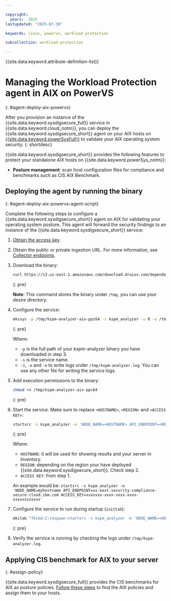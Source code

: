 ```yaml
---

copyright:
  years:  2025
lastupdated: "2025-07-30"

keywords: linux, powervs, workload protection

subcollection: workload-protection

---
```


{{site.data.keyword.attribute-definition-list}}

# Managing the Workload Protection agent in AIX on PowerVS
{: #agent-deploy-aix-powervs}

After you provision an instance of the {{site.data.keyword.sysdigsecure_full}} service in {{site.data.keyword.cloud_notm}}, you can deploy the {{site.data.keyword.sysdigsecure_short}} agent on your AIX hosts on [{{site.data.keyword.powerSysFull}}](/docs/power-iaas?topic=power-iaas-getting-started) to validate your AIX operating system security.
{: shortdesc}

{{site.data.keyword.sysdigsecure_short}} provides the following features to protect your standalone AIX hosts on {{site.data.keyword.powerSys_notm}}:

- **Posture management**: scan host configuration files for compliance and benchmarks such as CIS AIX Benchmark.

## Deploying the agent by running the binary
{: #agent-deploy-aix-powervs-agent-script}

Complete the following steps to configure a {{site.data.keyword.sysdigsecure_short}} agent on AIX for validating your operating system posture. This agent will forward the security findings to an instance of the {{site.data.keyword.sysdigsecure_short}} service:

1. [Obtain the access key](/docs/workload-protection?topic=workload-protection-access_key&interface=ui).

2. Obtain the public or private ingestion URL. For more information, see [Collector endpoints](/docs/workload-protection?topic=workload-protection-endpoints#endpoints_ingestion).

3. Download the binary:

   ```sh
   curl https://s3.us-east-1.amazonaws.com/download.draios.com/dependencies/kspm-analyzer/1.44.17/kspm-analyzer-aix-ppc64 -o /tmp/kspm-analyzer-aix-ppc64
   ```
   {: pre}
  
   **Note**: This command stores the binary under `/tmp`, you can use your desire directory.

4. Configure the service:

   ```sh
   mkssys -p /tmp/kspm-analyzer-aix-ppc64 -s kspm_analyzer -u 0 -e /tmp/kspm-analyzer.log -i /tmp/kspm-analyzer.log -o /tmp/kspm-analyzer.log
   ```
   {: pre}

   Where:
   * `-p` is the full path of your kspm-analyzer binary you have downloaded in step 3.
   * `-s` is the service name.
   * `-i`, `-o` and `-e` to write logs under `/tmp/kspm-analyzer.log`. You can use any other file for writing the service logs.

5. Add execution permissions to the binary:

   ```sh
   chmod +x /tmp/kspm-analyzer-aix-ppc64
   ```
   {: pre}

6. Start the service. Make sure to replace `<HOSTNAME>`, `<REGION>` and `<ACCESS KEY>`:

   ```sh
   startsrc -s kspm_analyzer -e 'NODE_NAME=<HOSTNAME> API_ENDPOINT=<REGION>.security-compliance-secure.cloud.ibm.com ACCESS_KEY=<ACCESS KEY>'
   ```
   {: pre}

   Where:
   * `HOSTNAME`: it will be used for showing results and your server in Inventory.
   * `REGION`: depending on the region your have deployed {{site.data.keyword.sysdigsecure_short}}. Check step 2.
   * `ACCESS KEY`: from step 1.

   An example would be: `startsrc -s kspm_analyzer -e 'NODE_NAME=myhostname API_ENDPOINT=us-east.security-compliance-secure.cloud.ibm.com ACCESS_KEY=xxxxxxx-xxxx-xxxx-xxxx-xxxxxxxxxxxx'`


7. Configure the service to run during startup (`inittab`):

   ```sh
   mkitab "fkcmd:2:respawn:startsrc -s kspm_analyzer -e 'NODE_NAME=<HOSTNAME> API_ENDPOINT=<REGION>.security-compliance-secure.cloud.ibm.com ACCESS_KEY=<ACCESSKEY>'"
   ```
   {: pre}

8. Verify the service is running by checking the logs under `/tmp/kspm-analyzer.log`.

## Applying CIS benchmark for AIX to your server
{: #assign-policy}

{{site.data.keyword.sysdigsecure_full}} provides the CIS benchmarks for AIX as posture policies. [Follow these steps](/docs/workload-protection?topic=workload-protection-posture-zones#posture-zones-policy-apply) to find the AIX policies and assign them to your hosts. 
